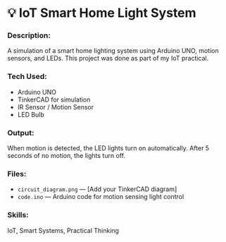 # 💡 IoT Smart Home Light System

### Description:
A simulation of a smart home lighting system using Arduino UNO, motion sensors, and LEDs. This project was done as part of my IoT practical.

### Tech Used:
- Arduino UNO
- TinkerCAD for simulation
- IR Sensor / Motion Sensor
- LED Bulb

### Output:
When motion is detected, the LED lights turn on automatically. After 5 seconds of no motion, the lights turn off.

### Files:
- `circuit_diagram.png` — [Add your TinkerCAD diagram]
- `code.ino` — Arduino code for motion sensing light control

### Skills:
IoT, Smart Systems, Practical Thinking
